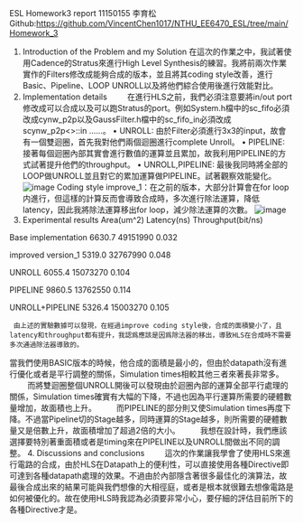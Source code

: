 ESL Homework3 report 11150155 李育松
Github:https://github.com/VincentChen1017/NTHU_EE6470_ESL/tree/main/Homework_3
1. Introduction of the Problem and my Solution
在這次的作業之中，我試著使用Cadence的Stratus來進行High Level Synthesis的練習。我將前兩次作業實作的Filters修改成能夠合成的版本，並且將其coding style改善，進行Basic、Pipeline、LOOP UNROLL以及將他們綜合使用後進行效能對比。
2. Implementation details
   在進行HLS之前，我們必須注意要將in/out port修改成可以合成以及可以跑Stratus的port。例如System.h檔中的sc_fifo必須改成cynw_p2p以及GaussFilter.h檔中的sc_fifo_in必須改成scynw_p2p<>::in ......。
•	UNROLL: 由於Filter必須進行3x3的input，故會有一個雙迴圈，首先我對他們兩個迴圈進行complete Unroll。
•	PIPELINE: 接著每個迴圈內部其實會進行數值的運算並且累加，故我利用PIPELINE的方式試著提升他們的throughput。
•	UNROLL,PIPELINE: 最後我同時將全部的LOOP做UNROLL並且對它的累加運算做PIPELINE。試著觀察效能變化。
![image](https://github.com/nickleeair/NTHU_EE6470_ESL/assets/102891463/3dff816d-e65f-4c66-90cf-e94fcdb175b4)
Coding style improve_1：在之前的版本，大部分計算會在for loop内進行，但這樣的計算反而會導致合成時，多次進行除法運算，降低latency，因此我將除法運算移出for loop，減少除法運算的次數。
![image](https://github.com/nickleeair/NTHU_EE6470_ESL/assets/102891463/a233e37c-d1d1-433f-abbe-b3362dd02639)
3. Experimental results
	Area(um^2)	Latency(ns)	Throughput(bit/ns)
	
Base implementation	6630.7	49151990	0.032

improved version_1	5319.0	32767990	0.048

UNROLL			6055.4	15073270	0.104

PIPELINE		9860.5	13762550	0.114

UNROLL+PIPELINE		5326.4	15003270	0.105

     由上述的實驗數據可以發現，在經過improve coding style後，合成的面積變小了，且latency和throughput都有提升，我認爲應該是因爲除法器的移出，導致HLS在合成時不需要多次通過除法器導致的。
當我們使用BASIC版本的時候，他合成的面積是最小的，但由於datapath沒有進行優化或者是平行調整的關係，Simulation times相較其他三者來著長非常多。
   而將雙迴圈整個UNROLL開後可以發現由於迴圈內部的運算全部平行處理的關係，Simulation times確實有大幅的下降，不過也因為平行運算所需要的硬體數量增加，故面積也上升。
   而PIPELINE的部分則又使Simulation times再度下降。不過當Pipeline切的Stage越多，同時運算的Stage越多，則所需要的硬體數量又是倍數上升，故面積增加了超過2倍的大小。
   我想在設計時，我們應該選擇要特別著重面積或者是timing來在PIPELINE以及UNROLL間做出不同的調整。
4. Discussions and conclusions
   這次的作業讓我學會了使用HLS來進行電路的合成，由於HLS在Datapath上的便利性，可以直接使用各種Directive即可達到各種datapath處理的效果。不過由於內部隱含著很多最佳化的演算法，故最後合成出來的結果可能與我們想像的大相徑庭，或者是根本就很難去想像電路是如何被優化的。故在使用HLS時我認為必須要非常小心，要仔細的評估目前所下的各種Directive才是。

